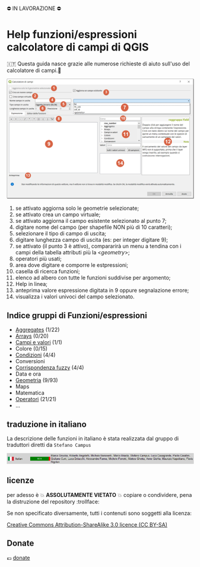 :no_entry: IN LAVORAZIONE :no_entry:

# Help funzioni/espressioni calcolatore di campi di QGIS 

:it: Questa guida nasce grazie alle numerose richieste di aiuto sull'uso del calcolatore di campi.:star2:

<img src="/img/calcolatore_campi.png">

1. se attivato aggiorna solo le geometrie selezionate;
2. se attivato crea un campo virtuale;
3. se attivato aggiorna il campo esistente selezionato al punto 7;
4. digitare nome del campo (per shapefile NON più di 10 caratteri);
5. selezionare il tipo di campo di uscita;
6. digitare lunghezza campo di uscita (es: per integer digitare 9);
7. se attivato (il punto 3 è attivo), compararirà un menu a tendina con i campi della tabella attributi più la <*geometry*>;
8. operatori più usati;
9. area dove digitare e comporre le estpressioni;
10. casella di ricerca funzioni;
11. elenco ad albero con tutte le funzioni suddivise per argomento;
12. Help in linea;
13. anteprima valore espressione digitata in 9 oppure segnalazione errore;
14. visualizza i valori univoci del campo selezionato.

## Indice gruppi di Funzioni/espressioni
* [Aggregates](/aggregates) (1/22)
* [Arrays]() (0/20)
* [Campi e valori](/campi_e_valori) (1/1)
* Colore (0/15)
* [Condizioni](/condizioni) (4/4)
* Conversioni
* [Corrispondenza fuzzy](/corrispondenza_fuzzy) (4/4)
* Data e ora
* [Geometria](/geometria) (9/93)
* Maps
* Matematica
* [Operatori](/operatori) (21/21)
* ...


## traduzione in italiano

La descrizione delle funzioni in italiano è stata realizzata dal gruppo di traduttori diretti da `Stefano Campus`

<img src="/img/traduttori.png">


## licenze

per adesso è :boom: **ASSOLUTAMENTE VIETATO** :boom: copiare o condividere, pena la distruzione del repository :trollface:

Se non specificato diversamente, tutti i contenuti sono soggetti alla licenza:

[Creative Commons Attribution-ShareAlike 3.0 licence (CC BY-SA)](https://creativecommons.org/licenses/by-sa/3.0/)

## Donate

:euro: [donate](https://www.paypal.me/pigrecoinfinito)
